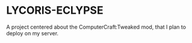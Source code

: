 # LYCORIS-ECLYPSE
A project centered about the ComputerCraft:Tweaked mod, that I plan to deploy on my server.
